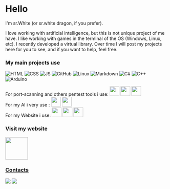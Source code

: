 # Hello
I'm sr.White (or sr.white dragon, if you prefer).

I love working with artificial intelligence, but this is not unique project of me have. I like working with games in the terminal of the OS (Windows, Linux, etc). I recently developed a virtual library. 
Over time I will post my projects here for you to see, and if you want to help, feel free.

### **My main projects use**

![HTML](https://img.shields.io/badge/-HTML-000?&logo=html5&style=for-the-badge)
![CSS](https://img.shields.io/badge/-CSS-000?&logo=css3&logoColor=1572B6&style=for-the-badge)
![JS](https://img.shields.io/badge/-JS-000?&logo=javascript&logoColor=yellow&style=for-the-badge)
![GitHub](https://img.shields.io/badge/-GitHub-000?&logo=GitHub&style=for-the-badge)
![Linux](https://img.shields.io/badge/-Linux-000?&logo=linux&style=for-the-badge)
![Markdown](https://img.shields.io/badge/-Markdown-000?&logo=markdown&style=for-the-badge)
![C#](https://img.shields.io/badge/-Csharp-000?&logo=csharp&logoColor=purple&color=black&style=for-the-badge)
![C++](https://img.shields.io/badge/-C++-000?&color=darkblue&style=for-the-badge)
![Arduino](https://img.shields.io/badge/-Arduino-000?&logo=arduino&logoColor=black&color=279c87&style=for-the-badge)

For port-scanning and others pentest tools i use: <img loading="lazy" src="https://cdn.jsdelivr.net/gh/devicons/devicon/icons/java/java-original.svg" width="30" height="30"/>  <img src="https://cdn.jsdelivr.net/gh/devicons/devicon@latest/icons/cassandra/cassandra-original.svg" width="30" height="30"/> <img src="https://cdn.jsdelivr.net/gh/devicons/devicon@latest/icons/redhat/redhat-plain.svg" width="30" height="30" /> <br>
For my AI i very use : <img src="https://cdn.jsdelivr.net/gh/devicons/devicon@latest/icons/cplusplus/cplusplus-original.svg" width="30" height="30"/>
 <img src="https://cdn.jsdelivr.net/gh/devicons/devicon@latest/icons/arduino/arduino-original.svg" width="30" height="30" />  
 For my Website i use: <img src="https://cdn.jsdelivr.net/gh/devicons/devicon@latest/icons/html5/html5-original.svg" width="30" height="30" /> <img src="https://cdn.jsdelivr.net/gh/devicons/devicon@latest/icons/javascript/javascript-original.svg" width="30" height="30" /> 
            <img src="https://cdn.jsdelivr.net/gh/devicons/devicon@latest/icons/css3/css3-original.svg" width="30" height="30"/> 
                
### Visit my website
<a href="https://cvinicius369.github.io/BlackDragon"> <img src="https://cvinicius369.github.io/BlackDragon/images/iconaba.jpg" width="70" height="70"/>
### Contacts
<div>
<a href="https://instagram.com/seu-usuário-instagram-aqui" target="_blank"><img loading="lazy" src="https://img.shields.io/badge/-Instagram-%23E4405F?style=for-the-badge&logo=instagram&logoColor=white" target="_blank"></a>
<a href = "mailto:whitedragon36915@gmail.com"><img loading="lazy" src="https://img.shields.io/badge/Gmail-D14836?style=for-the-badge&logo=gmail&logoColor=white" target="_blank"></a>
</div>
